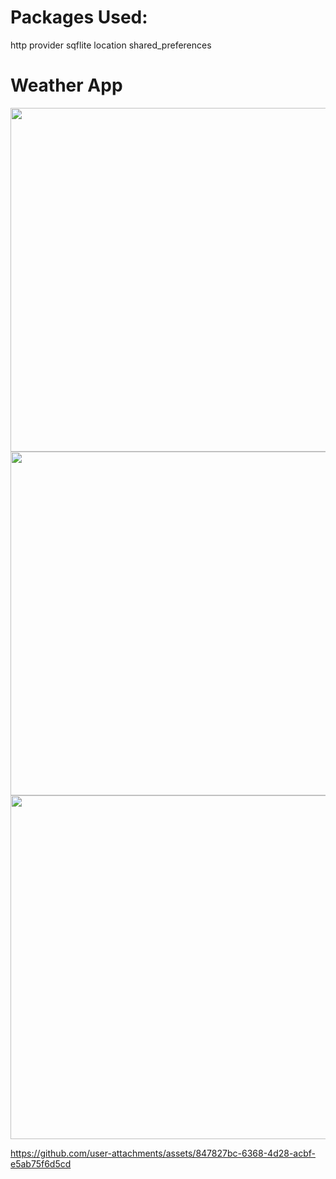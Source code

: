  <h1>Packages Used:</h1>
  http
 provider
sqflite
location
shared_preferences


 <div>
  <h1> Weather App</h1>
        <img  height= "550" src="https://github.com/user-attachments/assets/e6a6366c-f9fe-4ddb-a523-32ed164892a2"  />
      <img  height= "550" src="https://github.com/user-attachments/assets/07486532-9683-492b-85e7-cb57baa4ccdb"  />
       <img  height= "550" src="https://github.com/user-attachments/assets/ea11b5a5-2a97-4f14-818e-45cff09eb659"  />


https://github.com/user-attachments/assets/847827bc-6368-4d28-acbf-e5ab75f6d5cd


  </div>



